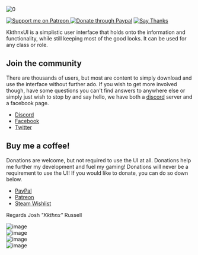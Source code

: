 ![0](https://user-images.githubusercontent.com/40672673/132156354-1457af4b-65ed-4a32-8063-80f0629427bf.png)

[![Support me on Patreon](https://i.imgur.com/FzTLsYV.png) ](https://www.patreon.com/kkthnx)[![Donate through Paypal](https://i.imgur.com/IkPCLeh.png)](https://www.paypal.me/kkthnx) [![Say Thanks](https://img.shields.io/badge/Say%20Thanks-!-1EAEDB.svg)](https://saythanks.io/to/Kkthnx)

KkthnxUI is a simplistic user interface that holds onto the information and functionality, while still keeping most of the good looks. It can be used for any class or role.

## Join the community
There are thousands of users, but most are content to simply download and use the interface without further ado. If you wish to get more involved though, have some questions you can't find answers to anywhere else or simply just wish to stop by and say hello, we have both a [discord](https://discordapp.com/) server and a facebook page.

* [Discord](https://discord.gg/YUmxqQm)
* [Facebook](https://www.facebook.com/kkthnxui)
* [Twitter](https://twitter.com/KkthnxUI)

## Buy me a coffee!
Donations are welcome, but not required to use the UI at all. Donations help me further my development and fuel my gaming! Donations will never be a requirement to use the UI! If you would like to donate, you can do so down below.

* [PayPal](https://www.paypal.me/kkthnx)
* [Patreon](https://www.patreon.com/kkthnx)
* [Steam Wishlist](https://www.curseforge.com/linkout?remoteUrl=http%253a%252f%252fstore.steampowered.com%252fwishlist%252fid%252fKkthnx)

Regards
Josh *"Kkthnx"* Russell

![image](https://user-images.githubusercontent.com/40672673/100713305-1a9a0a80-3382-11eb-852e-4ed3889a6136.png)   
![image](https://user-images.githubusercontent.com/40672673/100713358-31d8f800-3382-11eb-9ffa-ab298f6451d5.png)   
![image](https://user-images.githubusercontent.com/40672673/100713411-43ba9b00-3382-11eb-8173-10178bca2bd4.png)   
![image](https://user-images.githubusercontent.com/40672673/100713478-592fc500-3382-11eb-9cdb-713a9cdaa5a0.png)
